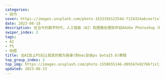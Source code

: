 ```yaml
---
categories:
- 技巧
cover: https://images.unsplash.com/photo-1633356122544-f134324a6cee?ixlib=rb-4.0.3&auto=format&fit=crop&w=2070&q=80
date: 2023-08-18
description: 在当今的数字时代，人工智能（AI）和图像处理软件如Adobe Photoshop（PS）已经成为创意设计和图像编辑的重要工具
swiper_index: 2
tags:
- AI
- PS
- 绘图
title: 当AI加上PS后让我变的极为振奋(附mac安装ps beta25.0)教程
top_group_index: 2
top_img: https://images.unsplash.com/photo-1558655146-d09347e92766?ixlib=rb-4.0.3&auto=format&fit=crop&w=2064&q=80
updated: 2023-08-23
---
```


